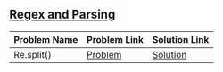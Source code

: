 ## [Regex and Parsing](https://www.hackerrank.com/domains/python?filters%5Bsubdomains%5D%5B%5D=py-regex)

Problem Name|Problem Link|Solution Link
---|---|---
Re.split()|[Problem](https://www.hackerrank.com/challenges/re-split/problem)|[Solution](./regex.py)
